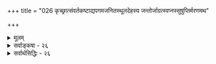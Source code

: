 +++
title = "026 कृच्छ्रात्संवर्तकष्टाद्यपगमजनितस्थूलदेहस्य जन्तोर्जाग्रत्स्वप्नस्सुषुप्तिर्मरणमथ"

+++
<details><summary>मूलम्</summary>

कृच्छ्रात्संवर्तकष्टाद्यपगमजनितस्थूलदेहस्य जन्तोर्जाग्रत्स्वप्नस्सुषुप्तिर्मरणमथ मृतेरर्धसंपद्दशास्स्युः ।  
सर्वं दुःखान्धकारस्थगितमिह सुखं त्वत्र खद्योतकल्पं त्यक्त्वा शुद्धाशयास्तन्निरवधिकसुखां निर्विविक्षन्ति मुक्तिम् ॥ २६ ॥
</details>

<details><summary>सर्वाङ्कषा - २६</summary>

'कथं भविता ? " इति जिज्ञासोरुत्तरमाहकृच्छ्रादित्यादि । मुमुक्षुत्वं प्रति प्रथमम् आत्मव्यतिरिक्तविषयेषु वैराग्यमावश्यकम्। एतच्च ‘जन्ममृत्युजराव्याधिदुःखदोषानुदर्शनम्' (गी. 13-8) इत्याद्युक्तक्रमेण, संसारस्य दुःखमयत्वज्ञानसाध्यम् । एतदेवात्रोपपाद्यते । **संवर्तः** = प्रलयः । प्रलयकाले हि सर्वेषामपि कारणे परब्रह्मणि लयादसत्कल्पता । जीवानामपि धर्मभूतज्ञानस्य सर्वथा संकोचात्, करणकलेबराद्यभावाच जीवा जडतुल्या वर्तन्ते । अतः जीवेभ्यः करणकलेबरदानेन, ते साधनम् कर्तुं प्रभवेयुरित्युद्देशेनैव पुनः जगतः सृष्टिः । तदुक्तमाचार्यवर्यैः ‘अचिदविशिष्टान् प्रलये जन्तूनवलोक्य जातनिर्वेदा । करणकलेवरयोगं वितरसि वृषशैलनाथकरुणे! त्वम्' (दया. श. 21) इति । भगवतः 'समोऽहं सर्वभूतेषु' (गी. 9-29) इति सर्वसमत्वात् 'करुणे' इति भगवत्करुणायास्संबोधनम् । संवर्तकष्टाद्यपगमेन जनितः स्थूलदेहः यस्य सः, तादृशस्य **जन्तोः** = प्राणिसामान्यस्य, जाग्रदाद्यवस्थाः स्युः इत्यन्वयः । ' कृच्छ्रात्' इति कथञ्चिदित्यर्थे । अस्य 'जनित' इत्यनेनान्वयः । सूक्ष्मदेहस्य यावत्संसारमनुवृत्तेरवर्जनीयत्वात्, प्रलयेऽपि तस्यानपगमात् 'स्थूलदेहस्य' इत्युक्तिः । बहुतरकेशेनैव मानवशरीरप्राप्त्या तथोक्तिः ॥ 

एवं शरीरप्राप्तिमात्रेणापि न निस्तारः । पुनरपि केशान्तराणि समुद्रतरङ्गवदविच्छिन्नानि भवेयुरेवेति प्रतिपादयति – जाग्रदित्यादिना । जाग्रत्, स्वप्न, सुषुप्तिः, अथ मरणम्, मध्ये मृतेः अर्धसंपद्दशाः मरणावस्थाया अर्धगुणसंपत्त्या मूर्च्छावस्था अनेनोच्यते । मूर्च्छावस्थायां अनेकविभागसद्भावसूचनाय बहुवचनम् ॥ 



मूर्च्छावस्था 'मुग्धेऽर्धसंपत्तिः' ( ब्र. सू. 3-2-10) मरणवस्थायामर्धावस्था इत्यभिहिता । 'वाङ्गनसि संपद्यते मनः प्राणे प्राणस्तेजसि तेजः परस्यां देवतायाम्' इत्यादिना मरणावस्थाभिहिता । जाग्रत्स्वप्नसुषुप्तितुरीयरूपासु मानवावस्थासु तुरीयावस्थाव्यतिरिक्ताः सर्वा अपि त्याज्या इत्याहसर्वमित्यादिना । पूर्वोक्तं सर्वम् **दुःखान्धकारस्थगितम्** = दुःखरूपो योऽन्धकारः, तेन व्याप्तम् । पुरोगमनविरोधित्वात्,

[[214]] 

अन्धकारस्य दुःखत्वेन रूपणम् । एवमपि सांसारिकसुखे सुखत्वमेव नास्ति, दुःख एव सुखत्वभ्रम इति बौद्धोक्तं न समीचीनमिति बोधनार्थम् - सुखं त्वत्र खद्योतकल्पम् इत्युक्तम् । 'सर्वं दुःखम्, दुःखम्' इति बुद्धेनोपदिष्टत्वात्, संसारेऽस्मिन् सुखमेव नास्तीति बौद्धा वदन्ति । तन्न युक्तम् । यत्र कुत्रचित् सुखत्वपरिचय एव यदि न भवेत्, तर्हि दुःखे सुखत्वभ्रमो वा कथं भवेत् । ' एतस्यैवानन्दस्यान्यानि भूतानि मात्रामुपजीवन्ति' (बृ.6-3-32 ) इति श्रुत्याऽऽनन्दानुभवस्सर्वोऽपि आनन्दमयात्मानुभवस्य लेश एवेति, अस्ति संसारेऽपि सुखलेशः । अत एवात्रापि सुखं ' खद्योतकल्पम्' इत्युक्तम् । अतः संसारे सुखानुभव एव नास्तीति न, किन्तु अल्पे सुखे महत्वभ्रमः, अस्थिरे सुखे स्थिरत्वभ्रमः इत्येव वक्तव्यम् । एतदपि जनानां सत्त्वपरीक्षार्थम्। सांसारिकसुखस्याल्पत्वात् दुःखसमानाधिकरणत्वाच्च तस्य त्यागः; न तु तत्र दुःखत्वज्ञानात् । 'दुःखमेव सर्वं विवेकिनः' (यो. सू. 2-15) इत्येतदपि 'भोगा दुःखयोनय एव' (गी. 5-23 ) इति रीत्या वैराग्यार्थम्। अत एव तत्र 'विवेकिनः' इत्युक्तम् । बुद्धवाक्यमपि एतदभिप्रायकमेवेत्यर्थः । **तत्** = तस्मात् एतादृशमल्पसुखं त्यक्त्वा **शुद्धाशयाः** = निर्मलमनसः निरवधिकसुखाम् ' स एको ब्रह्मण आनन्दः । श्रोत्रियस्य चाकामहतस्य' ( तै. आ.) इति श्रुतिसिद्धनिरतिशयानन्दरूपां मुक्तिं **निर्विविक्षन्ति** = प्राप्तुमिच्छन्ति ॥ 

तुरीयावस्थायाः संसारिणामसंभवात्, तस्या दुःखरूपत्वाभावाच्च नात्र तस्या गणना । जाग्रत्स्वप्नसुषुप्तितुरीयावस्था : माण्डूक्योपनिषदि वर्णिताः । तत्र जाग्रदवस्था तु प्रसिद्धा । सा च बाह्यान्तरसमन्वयरूपा । बाह्यं तु घटादि, आन्तरं तु तस्यैव विज्ञानात्मत्वम् । उभयोरेकरूपतैव जाग्रदित्युच्यते । अत एवात्र 'बहिः प्रज्ञः ' ( माण्डूक्य. 2-1 ) इत्यभिधानम् । स्वप्नस्तु अन्तःप्रज्ञावस्था, यतः बाह्यस्याभावेऽपि आन्तरं विज्ञानात्मकं वस्त्वनुभूयते । विज्ञानस्य सत्यत्वेन तदात्मकस्यान्तरस्यापि सत्यत्वात्, स्वप्नस्य सत्यत्वमुच्यते । आन्तरस्य आन्तरत्वेनाज्ञानात्, बाह्यत्वेन ज्ञानाच्च तद्विषये जाग्रदवस्थादृष्ट्या - न्यथाख्यात्या स्वप्नस्य भ्रमत्वव्यवहारः । स्वप्नकाले तु सत्यत्वमेव तस्य । स्वप्नस्य सत्यत्वप्रतिपादनमात्रेण स्वप्नः सर्वोऽपि सत्य एवेति केचन मन्येरन् । तन्न; जगतः सत्यत्वाङ्गीकारेऽपि शुक्तिरजतादीनामपि सत्यत्वमिति यथा नार्थः, तथैव स्वप्नेऽपि वातपित्तादिदोषमूलकानां मिथ्यात्वमेव । दोषमूलकत्वरहितानामेव दिव्यानां सत्यत्वम् ॥ 

BISTE 

ननु तर्हि स्वप्नानुभवस्य यदि सत्यत्वम्, तर्हि तद्विषयाणामपि सत्यत्वमावश्यकम्; अन्यथा हि ज्ञानम् अयथार्थं स्यात् इति चेत्; सत्यम्, स्वाप्ना अर्था अपि सत्या एव । तर्हि समनन्तरमेव प्रबोधे बाधः दृश्यते किल - 'स्वप्ने दृष्टो धनागमो मिथ्या' इत्यनुभवादिति चेत्; स्वप्नकाले तादृशबाधादर्शनात्, स्वप्नप्रपञ्चस्य जाग्रत्प्रपञ्चस्य च परस्परमत्यन्तभिन्नत्वात् । जाग्रत्कालिकबाधेन स्वाप्नकालिकपदार्थानां मिथ्यात्वासंभवात् । अन्यथा तुरीयावस्थायां जातस्य देवतासाक्षात्कारादेः जाग्रत्कालेऽननुभवात् तेषामपि मिथ्यात्वप्रसङ्गात् । मिथ्याभूतस्वप्नस्यापि सत्त्वात् जाग्रत्पदार्थविलक्षणत्वाच्च मिथ्यात्वव्यवहारोपपत्तेः । अतः स्वाप्नपदार्थाः सत्या एव । तर्हि ते पदार्थाः केन कुत्र निर्मिताः ? इति चेत्, अद्भुतशक्तियुक्तेन परमात्मनैव ते तत्कालमात्रावस्थायित्वेन तन्मात्रानुभाव्यत्वेन च सृज्यन्ते । स्थानञ्च तेषां शरीरान्तरेवेत्यादिकं तु पूर्वमेवोक्तम् 

[[215]] 

 

( श्लो. 13 ) । ननु 'बहिष्कुलायादमृतश्चरित्वा' (बृ.6-3-12 ) इति शरीराद्बहिर्गमनं श्रूयते । तत्कथं शरीरान्तरिति ? स्थूलशरीरस्याकार्यकारित्वात्तथोक्तिः । केचित् 'इव' पदयोजनया व्यख्यान्ति । अथवा 'बहिष्कुलायात्' इति समस्तं पदम् । बाह्यशरीरविलक्षणं शरीरान्तरं स्वीकृत्येत्यर्थः । अत एवेदं शरीरं न शवं भवति । यथाश्रुतार्थे का हानिरिति चेत्, जीवस्यैवायोगिनः शरीरत्यागे शरीरस्य शवत्वापत्तेः । श्रुतिविरोधाच्च । शरीरान्तस्तावद्विशालं स्थानं नास्त्येव किलेति चेत्; तेषां पदार्थानां जाग्रत्कालिकपदार्थवद्भौतिकत्वाभावेन तेषां विज्ञानरूपत्वात्, तावद्विशालस्थानानपेक्षणात् । भगवता दिव्यप्रभावेन सृष्टत्वात् । अन्यथा मार्कण्डेयेन श्रीकृष्णस्यान्तर्दृष्टस्य विश्वरूपस्यापि मिथ्यात्वप्रसङ्गात् । ते किमुपादानकाः ? इति चेत्, जीवस्वरूपानुबन्धिविज्ञानोपादानकाः, अत एव सप्रतिघत्वाद्यभावः, तत्तज्जीवमात्रानुभाव्यत्वञ्च । एवमत्यार्श्वरूपत्वादेव स्वाप्नपदार्थानां मायारूपत्वमुक्तम् ' मायामात्रं तु' (ब्र. सू. 3-2-3 ) इति । 'माया' पदस्य मिथ्यापर्यात्वं नास्तीत्यग्रे (नायक - 8) निरूपयिष्यते । सर्वेन्द्रियाणां बुद्धेश्च व्यापारो जाग्रदवस्थायाम् । बाह्मेन्द्रियोपरतिः स्वप्ने । मनस्तु व्यापृणोति । 'मनसैतान् कामान् पश्यन् रमते' (छा-8-12-5) इति श्रुतिः। मनसोऽप्युपरतिः, अत एव बुद्धेरप्यसत्कल्पावस्था सुषुप्तौ । 'सता सौम्य तदा संपन्नो भवति स्वमपीतो भवति तस्मादेनं स्वपितीत्याचक्षते' (छां. 6-8-1) इति श्रुतिः । एवञ्च परमात्मनाऽविभक्तावस्थापन्नो भवति जीवः सुषुप्तौ । सुषुप्तौ, मूर्छायाम् मरणे मुक्तौ च जीवस्य परमात्मनि लयेऽपि परमात्मनि संपत्तेस्तारतम्यादवस्थानां वैलक्षण्यम्। उत्तरोत्तरावस्थासु संपत्तेर्गहनता ज्ञेया । एतेषां विस्तरः सन्ध्याद्यधिकरणेषु द्रष्टव्यः । तुरीयावस्था तु उक्तत्रितयविलक्षणा बुद्ध्यतीता विशुद्धज्ञानविज्ञानमयी, यस्यामवस्थायामेव देवदर्शनादिकं आत्मदर्शनं वा भवति उपचितपुण्यविशेषाणां मानुषाणाम् । जाग्रदादिचतसृष्वप्यवस्थासु जाग्रदाद्यवान्तरभेदा अपि सन्ति । जाग्रज्जाग्रत्, जाग्रत्स्वप्नः, जाग्रत्सुषुप्तिः, जाग्रत्तुरीय इत्येवमादि प्रत्येकं विस्तरो ज्ञेयः ॥ 

ननु संसारस्य त्याज्यत्वे सिद्धे, तस्य दुःखरूपत्वस्थापने, दुःखमिश्रत्वस्थापने वा किमर्थमेतावान् प्रयासः प्रर्दश्यत इति चेत्, प्रथमं प्रयोजनं सर्वत्र यथावस्थितवस्तुस्वरूपयाथात्म्यज्ञानसंपादनस्यावश्यकत्वप्रदर्शनमेकं फलम् । तेन च द्वंद्वक्षयो महान् लाभः। वस्तुतो जगतो भगवद्विभूतिरूपत्वज्ञानेन भगवद्वैभवानुसन्धानोपयोगित्वं द्वितीयं महत् फलम् ॥ 

। 

'एतां विभूतिं योगं च मम यो वेत्ति तत्त्वतः । सोऽविकम्प्येन योगेन युज्यते नात्र संशयः ॥ " (गी. 10-7) इति ह्याह सः । शिष्टं पूर्वमेव (जड.70) प्रतिपादितम् ॥ 

इतोऽपि यदि वैशद्यं वत्स त्वं वाञ्छसे सदा । शुकवाक्यामृतं सम्यक् पिब सर्वार्थदं नृणाम् ॥ नान्या गतिर्योगमार्गाद्योगेश्वरकृपाप्तये । स ह्यस्मान्मोचयेन्नूनं बन्धादुर्वारुकं यथा ॥ २६ ॥
</details>


<details><summary>सर्वार्थसिद्धिः - २६</summary>

कृच्छ्रात्संवर्तकष्टाद्यपगमजनितस्थूलदेहस्य जन्तो-  
र्जाग्रत्स्वप्नस्तुषुप्तिर्भरणमथ भृतेरर्धसंपद्दशास्स्युः ।  
सर्वं दुःखान्धकारस्थगितमिह सुखं त्वत्र खद्योतकल्पं  
त्यक्त्वा शुद्धाशयास्तन्निरवधिकसुखां निर्विविक्षन्ति मुक्तिम् ॥ २६ ॥  
  
निर्वेदं सन्धुक्षयन् मुमुक्षोत्पत्तिप्रकारमाह - कृच्छ्रादिति ॥ मृतेरर्धसंपत् - मूर्च्छा । तथा च सूत्रं 'मुग्धेऽर्धसंपत्तिः परिशेषादिति । सर्वम् - अनुकूलतया भाव्यमानमपि । ननु स्वर्गस्वाराज्यादिप्रभूतसुखमप्यस्तीत्यत्राह - सुखं त्विति । अल्पास्थिरत्वव्यक्त्यै खद्योतदृष्टान्तः । तत् - विषमधुकल्पं, वैषयिकसुखम् । निरवधिकत्वोक्त्या निर्दुःखत्वमपि लक्ष्यते । निर्विविक्षन्ति - भोक्तुमिच्छन्ति ॥ २६ ॥ इति मुमुक्षोत्पत्तिप्रकारः ॥
</details>
